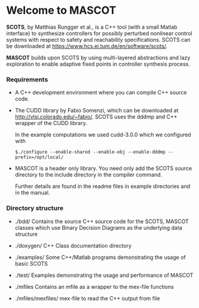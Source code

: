 # Welcome to MASCOT

**SCOTS**, by Matthias Rungger et al., is a C++ tool (with a small Matlab interface) to synthesize controllers for
possibly perturbed nonlinear control systems with respect to safety and reachability specifications.
SCOTS can be downloaded at https://www.hcs.ei.tum.de/en/software/scots/.

**MASCOT** builds upon SCOTS by using multi-layered abstractions and lazy exploration to enable adaptive fixed points in controller synthesis process.


### Requirements

- A C++ development environment where you can compile C++ source code.

- The CUDD library by Fabio Somenzi, which can be downloaded at
    http://vlsi.colorado.edu/~fabio/. 
    SCOTS uses the dddmp and C++ wrapper of the CUDD library.

    In the example computations we used cudd-3.0.0 which we configured with 

    `$./configure --enable-shared --enable-obj --enable-dddmp --prefix=/opt/local/`

- MASCOT is a header only library. You need only add the SCOTS source
  directory to the include directory in the compiler command. 

    Further details are found in the readme files in example directories and in the manual.

### Directory structure

- ./bdd/
    Contains the source C++ source code for the SCOTS, MASCOT classes 
    which use Binary Decision Diagrams as the underlying data structure

- ./doxygen/
    C++ Class documentation directory
  
- ./examples/
    Some C++/Matlab programs demonstrating the usage of basic SCOTS
  
- ./test/
    Examples demonstrating the usage and performance of MASCOT
  
- ./mfiles
    Contains an mfile as a wrapper to the mex-file functions
  
- ./mfiles/mexfiles/
    mex-file to read the C++ output from file 
